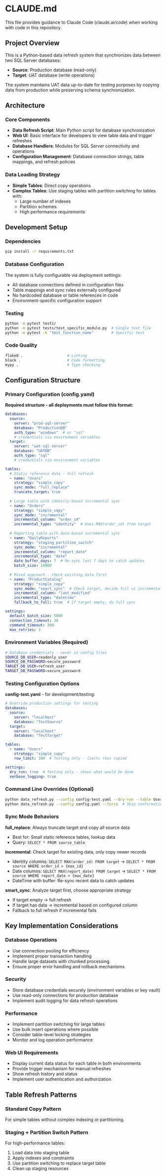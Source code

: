 # CLAUDE.md

This file provides guidance to Claude Code (claude.ai/code) when working with code in this repository.

## Project Overview

This is a Python-based data refresh system that synchronizes data between two SQL Server databases:
- **Source**: Production database (read-only)
- **Target**: UAT database (write operations)

The system maintains UAT data up-to-date for testing purposes by copying data from production while preserving schema synchronization.

## Architecture

### Core Components
- **Data Refresh Script**: Main Python script for database synchronization
- **Web UI**: Basic interface for developers to view table data and trigger refreshes
- **Database Handlers**: Modules for SQL Server connectivity and operations
- **Configuration Management**: Database connection strings, table mappings, and refresh policies

### Data Loading Strategy
- **Simple Tables**: Direct copy operations
- **Complex Tables**: Use staging tables with partition switching for tables with:
  - Large number of indexes
  - Partition schemes
  - High performance requirements

## Development Setup

### Dependencies
```bash
pip install -r requirements.txt
```

### Database Configuration
The system is fully configurable via deployment settings:
- All database connections defined in configuration files
- Table mappings and sync rules externally configured
- No hardcoded database or table references in code
- Environment-specific configuration support

### Testing
```bash
python -m pytest tests/
python -m pytest tests/test_specific_module.py  # Single test file
python -m pytest -k "test_function_name"        # Specific test
```

### Code Quality
```bash
flake8 .                    # Linting
black .                     # Code formatting
mypy .                      # Type checking
```

## Configuration Structure

### Primary Configuration (config.yaml)
**Required structure - all deployments must follow this format:**
```yaml
databases:
  source:
    server: "prod-sql-server"
    database: "ProductionDB"
    auth_type: "windows"  # or "sql"
    # credentials via environment variables
  target:
    server: "uat-sql-server" 
    database: "UATDB"
    auth_type: "sql"
    # credentials via environment variables

tables:
  # Static reference data - full refresh
  - name: "Users"
    strategy: "simple_copy"
    sync_mode: "full_replace"
    truncate_target: true
    
  # Large table with identity-based incremental sync
  - name: "Orders" 
    strategy: "simple_copy"
    sync_mode: "incremental"
    incremental_column: "order_id"
    incremental_type: "identity"  # Uses MAX(order_id) from target
    
  # Reporting table with date-based incremental sync
  - name: "DailyReports"
    strategy: "staging_partition_switch"
    sync_mode: "incremental" 
    incremental_column: "report_date"
    incremental_type: "date"
    date_buffer_days: 7  # Re-sync last 7 days to catch updates
    batch_size: 10000
    
  # Mixed approach - check existing data first
  - name: "ProductCatalog"
    strategy: "simple_copy"
    sync_mode: "smart_sync"  # Check target, decide full vs incremental
    incremental_column: "last_modified"
    incremental_type: "datetime"
    fallback_to_full: true  # If target empty, do full sync

settings:
  default_batch_size: 5000
  connection_timeout: 30
  command_timeout: 300
  max_retries: 3
```

### Environment Variables (Required)
```bash
# Database credentials - never in config files
SOURCE_DB_USER=readonly_user
SOURCE_DB_PASSWORD=secure_password
TARGET_DB_USER=refresh_user  
TARGET_DB_PASSWORD=secure_password
```

### Testing Configuration Options
**config-test.yaml** - for development/testing:
```yaml
# Override production settings for testing
databases:
  source:
    server: "localhost"
    database: "TestSource"
  target:
    server: "localhost"
    database: "TestTarget"

tables:
  - name: "Users"
    strategy: "simple_copy"
    row_limit: 100  # Testing only - limits rows copied

settings:
  dry_run: true  # Testing only - shows what would be done
  verbose_logging: true
```

### Command Line Overrides (Optional)
```bash
python data_refresh.py --config config-test.yaml --dry-run --table Users
python data_refresh.py --config config.yaml --force  # Skip confirmations
```

### Sync Mode Behaviors

**full_replace**: Always truncate target and copy all source data
- Best for: Small static reference tables, lookup data
- Query: `SELECT * FROM source_table`

**incremental**: Check target for existing data, only copy newer records
- Identity columns: `SELECT MAX(order_id) FROM target` → `SELECT * FROM source WHERE order_id > {max_id}`
- Date columns: `SELECT MAX(report_date) FROM target` → `SELECT * FROM source WHERE report_date > {max_date}`
- DateTime with buffer: Re-sync recent data to catch updates

**smart_sync**: Analyze target first, choose appropriate strategy
- If target empty → full refresh
- If target has data → incremental based on configured column
- Fallback to full refresh if incremental fails

## Key Implementation Considerations

### Database Operations
- Use connection pooling for efficiency
- Implement proper transaction handling
- Handle large datasets with chunked processing
- Ensure proper error handling and rollback mechanisms

### Security
- Store database credentials securely (environment variables or key vault)
- Use read-only connections for production database
- Implement audit logging for data refresh operations

### Performance
- Implement partition switching for large tables
- Use bulk insert operations where possible
- Consider table-level locking strategies
- Monitor and log operation performance

### Web UI Requirements
- Display current data status for each table in both environments
- Provide trigger mechanism for manual refreshes
- Show refresh history and status
- Implement user authentication and authorization

## Table Refresh Patterns

### Standard Copy Pattern
For simple tables without complex indexing or partitioning.

### Staging + Partition Switch Pattern
For high-performance tables:
1. Load data into staging table
2. Apply indexes and constraints
3. Use partition switching to replace target table
4. Clean up staging resources